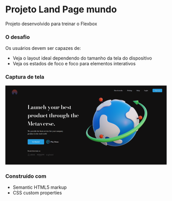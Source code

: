 <h1>Projeto Land Page mundo</h1>
<p>Projeto desenvolvido para treinar o Flexbox</p>

### O desafio

Os usuários devem ser capazes de:

- Veja o layout ideal dependendo do tamanho da tela do dispositivo
- Veja os estados de foco e foco para elementos interativos

### Captura de tela

![](./src/img/site.png)

### Construído com

- Semantic HTML5 markup
- CSS custom properties